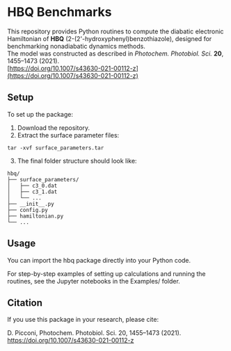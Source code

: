 # HBQ Benchmarks

This repository provides Python routines to compute the diabatic electronic Hamiltonian of **HBQ** (2-(2'-hydroxyphenyl)benzothiazole), designed for benchmarking nonadiabatic dynamics methods.  
The model was constructed as described in *Photochem. Photobiol. Sci.* **20**, 1455–1473 (2021).  
[https://doi.org/10.1007/s43630-021-00112-z](https://doi.org/10.1007/s43630-021-00112-z)

## Setup
To set up the package:
1. Download the repository.  
2. Extract the surface parameter files:  
```
tar -xvf surface_parameters.tar
```

3. The final folder structure should look like:
```
hbq/
├── surface_parameters/
│   ├── c3_0.dat
│   ├── c3_1.dat
│   └── ...
├── __init__.py
├── config.py
├── hamiltonian.py
└── ...
```

## Usage
You can import the hbq package directly into your Python code.

For step-by-step examples of setting up calculations and running the routines, see the Jupyter notebooks in the Examples/  folder.

## Citation
If you use this package in your research, please cite:

D. Picconi, Photochem. Photobiol. Sci. 20, 1455–1473 (2021).
https://doi.org/10.1007/s43630-021-00112-z
